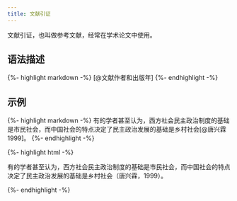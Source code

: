 ```yaml
---
title: 文献引证
---
```


文献引证，也叫做参考文献，经常在学术论文中使用。

## 语法描述

{%- highlight markdown -%}
[@文献作者和出版年]
{%- endhighlight -%}

## 示例

{%- highlight markdown -%}
有的学者甚至认为，西方社会民主政治制度的基础是市民社会，而中国社会的特点决定了民主政治发展的基础是乡村社会[@唐兴霖1999]。
{%- endhighlight -%}

{%- highlight html -%}
<p>有的学者甚至认为，西方社会民主政治制度的基础是市民社会，而中国社会的特点决定了民主政治发展的基础是乡村社会<span class="citation" data-cites="唐兴霖1999">（唐兴霖，1999）</span>。</p>
{%- endhighlight -%}



